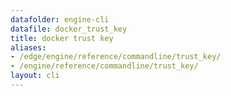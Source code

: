 ```yaml
---
datafolder: engine-cli
datafile: docker_trust_key
title: docker trust key
aliases:
- /edge/engine/reference/commandline/trust_key/
- /engine/reference/commandline/trust_key/
layout: cli
---
```


<!--
This page is automatically generated from Docker's source code. If you want to
suggest a change to the text that appears here, open a ticket or pull request
in the source repository on GitHub:

https://github.com/docker/cli
-->

